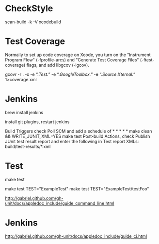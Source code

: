 CheckStyle
====

scan-build -k -V xcodebuild

Test Coverage
====
Normally to set up code coverage on Xcode, you turn on the "Instrument Program Flow" (-fprofile-arcs) and "Generate Test Coverage Files" (-ftest-coverage) flags, and add libgcov (-lgcov). 

gcovr -r . -x -e “.*Test.*” -e “.*GoogleToolbox.*” -e “.*Source Xternal.*” 1>coverage.xml

Jenkins
====

brew install jenkins

install git plugins, restart jenkins

Build Triggers check Poll SCM and add a schedule of * * * * *
make clean && WRITE_JUNIT_XML=YES make test
Post-build Actions, check Publish JUnit test result report and enter the following in Test report XMLs:
build/test-results/*.xml
  
Test
====

make test

make test TEST="ExampleTest"
make test TEST="ExampleTest/testFoo"

http://gabriel.github.com/gh-unit/docs/appledoc_include/guide_command_line.html

Jenkins
====

http://gabriel.github.com/gh-unit/docs/appledoc_include/guide_ci.html
